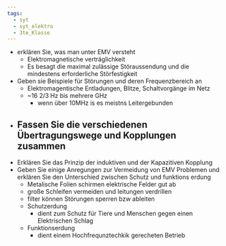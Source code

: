 ```yaml
---
tags:
  - syt
  - syt_elektro
  - 3te_Klasse
---
```

- erklären Sie, was man unter EMV versteht
	- Elektromagnetische verträglichkeit
	- Es besagt die maximal zulässige Störaussendung und die mindestens erforderliche Störfestigkeit
- Geben sie Beispiele für Störungen und deren Frequenzbereich an
	- Elektromagentische Entladungen, Blitze, Schaltvorgänge im Netz
	- ~16 2/3 Hz bis mehrere GHz
		- wenn über 10MHz is es meistns Leitergebunden
- Fassen Sie die verschiedenen Übertragungswege und Kopplungen zusammen
	- 
- Erklären Sie das Prinzip der induktiven und der Kapazitiven Kopplung
- Geben Sie einige Anregungen zur Vermeidung von EMV Problemen und erklären Sie den Unterschied zwischen Schutz und funktions erdung
	- Metalische Folien schirmen elektrische Felder gut ab
	- große Schleifen vermeiden und leitungen verdrillen
	- filter können Störungen sperren bzw ableiten
	- Schutzerdung
		- dient zum Schutz für Tiere und Menschen gegen einen Elektrischen Schlag
	- Funktionserdung
		- dient einem Hochfrequnztechkik gerecheten Betrieb